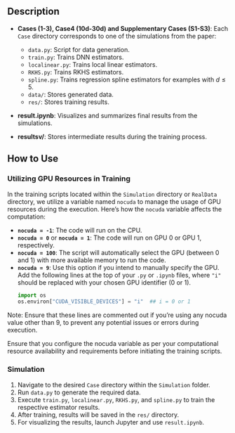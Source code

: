 ## Description

- **Cases (1-3), Case4 (10d-30d) and Supplementary Cases (S1-S3)**: Each `Case` directory corresponds to one of the simulations from the paper:
  - `data.py`: Script for data generation.
  - `train.py`: Trains DNN estimators.
  - `localinear.py`: Trains local linear estimators.
  - `RKHS.py`: Trains RKHS estimators.
  - `spline.py`: Trains regression spline estimators for examples with $d\leq 5$.
  - `data/`: Stores generated data.
  - `res/`: Stores training results.

- **result.ipynb**: Visualizes and summarizes final results from the simulations.
- **resultsv/**: Stores intermediate results during the training process.

## How to Use

### Utilizing GPU Resources in Training

In the training scripts located within the `Simulation` directory or `RealData` directory, we utilize a variable named `nocuda` to manage the usage of GPU resources during the execution. Here’s how the `nocuda` variable affects the computation:

- **`nocuda = -1`**: The code will run on the CPU.
- **`nocuda = 0`** or **`nocuda = 1`**: The code will run on GPU 0 or GPU 1, respectively.
- **`nocuda = 100`**: The script will automatically select the GPU (between 0 and 1) with more available memory to run the code.
- **`nocuda = 9`**: Use this option if you intend to manually specify the GPU. Add the following lines at the top of your `.py` or `.ipynb` files, where `"i"` should be replaced with your chosen GPU identifier (0 or 1).
  ```python
  import os
  os.environ["CUDA_VISIBLE_DEVICES"] = "i"  ## i = 0 or 1
  
Note: Ensure that these lines are commented out if you’re using any nocuda value other than 9, to prevent any potential issues or errors during execution.

Ensure that you configure the nocuda variable as per your computational resource availability and requirements before initiating the training scripts.

### Simulation

1. Navigate to the desired `Case` directory within the `Simulation` folder.
2. Run `data.py` to generate the required data.
3. Execute `train.py`, `localinear.py`, `RKHS.py`, and `spline.py` to train the respective estimator results. 
4. After training, results will be saved in the `res/` directory.
5. For visualizing the results, launch Jupyter and use `result.ipynb`.
